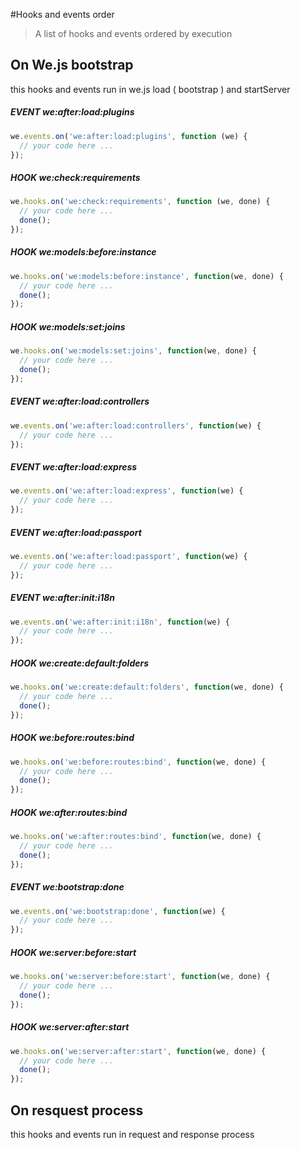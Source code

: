#Hooks and events order

> A list of hooks and events ordered by execution

## On We.js bootstrap

this hooks and events run in we.js load ( bootstrap ) and startServer


##### EVENT we:after:load:plugins
```js
we.events.on('we:after:load:plugins', function (we) {
  // your code here ...
});
```

##### HOOK we:check:requirements
```js
we.hooks.on('we:check:requirements', function (we, done) {
  // your code here ...
  done();
});
```

##### HOOK we:models:before:instance
```js
we.hooks.on('we:models:before:instance', function(we, done) {
  // your code here ...
  done();
});
```

##### HOOK we:models:set:joins
```js
we.hooks.on('we:models:set:joins', function(we, done) {
  // your code here ...
  done();
});
```

##### EVENT we:after:load:controllers
```js
we.events.on('we:after:load:controllers', function(we) {
  // your code here ...
});
```

##### EVENT we:after:load:express
```js
we.events.on('we:after:load:express', function(we) {
  // your code here ...
});
```

##### EVENT we:after:load:passport
```js
we.events.on('we:after:load:passport', function(we) {
  // your code here ...
});
```

##### EVENT we:after:init:i18n
```js
we.events.on('we:after:init:i18n', function(we) {
  // your code here ...
});
```

##### HOOK we:create:default:folders
```js
we.hooks.on('we:create:default:folders', function(we, done) {
  // your code here ...
  done();
});
```

##### HOOK we:before:routes:bind
```js
we.hooks.on('we:before:routes:bind', function(we, done) {
  // your code here ...
  done();
});
```

##### HOOK we:after:routes:bind
```js
we.hooks.on('we:after:routes:bind', function(we, done) {
  // your code here ...
  done();
});
```

##### EVENT we:bootstrap:done
```js
we.events.on('we:bootstrap:done', function(we) {
  // your code here ...
});
```

##### HOOK we:server:before:start
```js
we.hooks.on('we:server:before:start', function(we, done) {
  // your code here ...
  done();
});
```

##### HOOK we:server:after:start
```js
we.hooks.on('we:server:after:start', function(we, done) {
  // your code here ...
  done();
});
```


## On resquest process

this hooks and events run in request and response process

